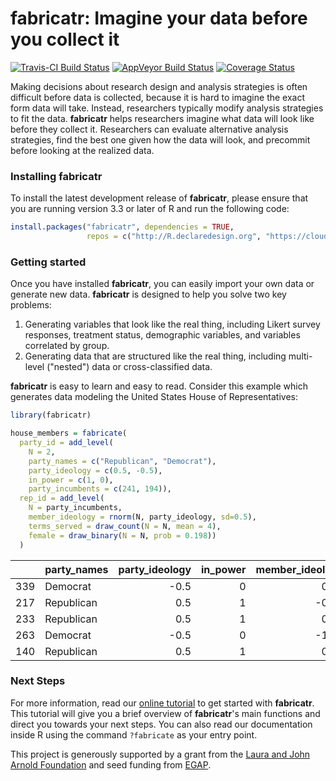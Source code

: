 
<!-- README.md is generated from README.Rmd. Please edit that file -->
fabricatr: Imagine your data before you collect it
==================================================

[![Travis-CI Build Status](https://travis-ci.org/DeclareDesign/fabricatr.svg?branch=master)](https://travis-ci.org/DeclareDesign/fabricatr) [![AppVeyor Build Status](https://ci.appveyor.com/api/projects/status/github/DeclareDesign/fabricatr?branch=master&svg=true)](https://ci.appveyor.com/project/DeclareDesign/fabricatr) [![Coverage Status](https://coveralls.io/repos/github/DeclareDesign/fabricatr/badge.svg?branch=master)](https://coveralls.io/github/DeclareDesign/fabricatr?branch=master)

Making decisions about research design and analysis strategies is often difficult before data is collected, because it is hard to imagine the exact form data will take. Instead, researchers typically modify analysis strategies to fit the data. **fabricatr** helps researchers imagine what data will look like before they collect it. Researchers can evaluate alternative analysis strategies, find the best one given how the data will look, and precommit before looking at the realized data.

### Installing fabricatr

To install the latest development release of **fabricatr**, please ensure that you are running version 3.3 or later of R and run the following code:

``` r
install.packages("fabricatr", dependencies = TRUE,
                 repos = c("http://R.declaredesign.org", "https://cloud.r-project.org"))
```

### Getting started

Once you have installed **fabricatr**, you can easily import your own data or generate new data. **fabricatr** is designed to help you solve two key problems:

1.  Generating variables that look like the real thing, including Likert survey responses, treatment status, demographic variables, and variables correlated by group.
2.  Generating data that are structured like the real thing, including multi-level ("nested") data or cross-classified data.

**fabricatr** is easy to learn and easy to read. Consider this example which generates data modeling the United States House of Representatives:

``` r
library(fabricatr)

house_members = fabricate(
  party_id = add_level(
    N = 2, 
    party_names = c("Republican", "Democrat"),
    party_ideology = c(0.5, -0.5), 
    in_power = c(1, 0), 
    party_incumbents = c(241, 194)),
  rep_id = add_level(
    N = party_incumbents, 
    member_ideology = rnorm(N, party_ideology, sd=0.5),
    terms_served = draw_count(N = N, mean = 4),
    female = draw_binary(N = N, prob = 0.198))
  )
```

|     | party\_names |  party\_ideology|  in\_power|  member\_ideology|  terms\_served|  female|
|-----|:-------------|----------------:|----------:|-----------------:|--------------:|-------:|
| 339 | Democrat     |             -0.5|          0|              0.11|              3|       0|
| 217 | Republican   |              0.5|          1|             -0.37|              1|       0|
| 233 | Republican   |              0.5|          1|              0.71|              2|       1|
| 263 | Democrat     |             -0.5|          0|             -1.05|              3|       0|
| 140 | Republican   |              0.5|          1|              0.24|              4|       0|

### Next Steps

For more information, read our [online tutorial](http://fabricatr.declaredesign.org/articles/getting_started.html) to get started with **fabricatr**. This tutorial will give you a brief overview of **fabricatr**'s main functions and direct you towards your next steps. You can also read our documentation inside R using the command `?fabricate` as your entry point.

This project is generously supported by a grant from the [Laura and John Arnold Foundation](http://www.arnoldfoundation.org) and seed funding from [EGAP](http://egap.org).

